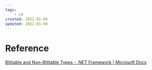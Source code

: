 ```yaml
---
tags:
    - C#
created: 2022-01-08
updated: 2022-01-08
---
```


# Reference

[Blittable and Non-Blittable Types - .NET Framework | Microsoft Docs](https://docs.microsoft.com/en-us/dotnet/framework/interop/blittable-and-non-blittable-types)